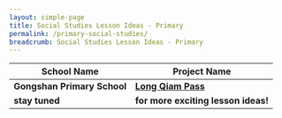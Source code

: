 ```yaml
---
layout: simple-page
title: Social Studies Lesson Ideas - Primary
permalink: /primary-social-studies/
breadcrumb: Social Studies Lesson Ideas - Primary
---
```


| School Name | Project Name |
|--|--|
| **Gongshan Primary School** | **[Long Qiam Pass](/gongshan-primary-long-qiam-pass/)** |
| **stay tuned** | **for more exciting lesson ideas!** |
